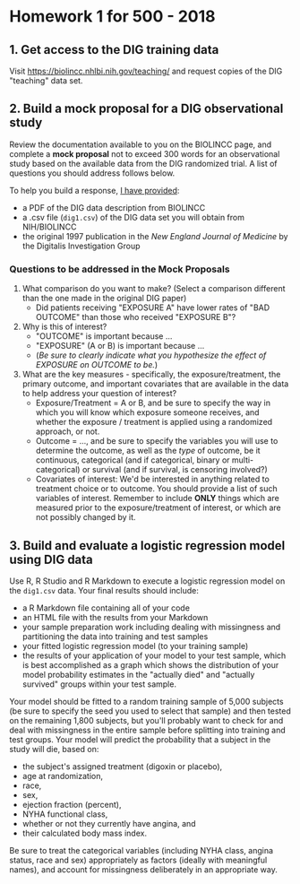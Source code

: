 # Homework 1 for 500 - 2018

## 1. Get access to the DIG training data

Visit https://biolincc.nhlbi.nih.gov/teaching/ and request copies of the DIG "teaching" data set.

## 2. Build a mock proposal for a DIG observational study

Review the documentation available to you on the BIOLINCC page, and complete a **mock proposal** not to exceed 300 words for an observational study based on the available data from the DIG randomized trial. A list of questions you should address follows below. 

To help you build a response, [I have provided](https://github.com/THOMASELOVE/500-2018/tree/master/assignments/homework1): 

- a PDF of the DIG data description from BIOLINCC
- a .csv file (`dig1.csv`) of the DIG data set you will obtain from NIH/BIOLINCC
- the original 1997 publication in the *New England Journal of Medicine*  by the Digitalis Investigation Group

### Questions to be addressed in the Mock Proposals

1. What comparison do you want to make? (Select a comparison different than the one made in the original DIG paper)
    + Did patients receiving "EXPOSURE A" have lower rates of "BAD OUTCOME" than those who received "EXPOSURE B"?
2. Why is this of interest?
    + "OUTCOME" is important because ...
    + "EXPOSURE" (A or B) is important because ...
    + (*Be sure to clearly indicate what you hypothesize the effect of EXPOSURE on OUTCOME to be.*)
3. What are the key measures - specifically, the exposure/treatment, the primary outcome, and important covariates that are available in the data to help address your question of interest?
    + Exposure/Treatment = A or B, and be sure to specify the way in which you will know which exposure someone receives, and whether the exposure / treatment is applied using a randomized approach, or not.
    + Outcome = ..., and be sure to specify the variables you will use to determine the outcome, as well as the *type* of outcome, be it continuous, categorical (and if categorical, binary or multi-categorical) or survival (and if survival, is censoring involved?) 
    + Covariates of interest: We'd be interested in anything related to treatment choice or to outcome. You should provide a list of such variables of interest. Remember to include **ONLY** things which are measured prior to the exposure/treatment of interest, or which are not possibly changed by it.
    
## 3. Build and evaluate a logistic regression model using DIG data

Use R, R Studio and R Markdown to execute a logistic regression model on the `dig1.csv` data. Your final results should include:

- a R Markdown file containing all of your code
- an HTML file with the results from your Markdown
- your sample preparation work including dealing with missingness and partitioning the data into training and test samples
- your fitted logistic regression model (to your training sample)
- the results of your application of your model to your test sample, which is best accomplished as a graph which shows the distribution of your model probability estimates in the "actually died" and "actually survived" groups within your test sample.

Your model should be fitted to a random training sample of 5,000 subjects (be sure to specify the seed you used to select that sample) and then tested on the remaining 1,800 subjects, but you'll probably want to check for and deal with missingness in the entire sample before splitting into training and test groups. Your model will predict the probability that a subject in the study will die, based on:

- the subject's assigned treatment (digoxin or placebo), 
- age at randomization, 
- race, 
- sex, 
- ejection fraction (percent), 
- NYHA functional class, 
- whether or not they currently have angina, and 
- their calculated body mass index. 

Be sure to treat the categorical variables (including NYHA class, angina status, race and sex) appropriately as factors (ideally with meaningful names), and account for missingness deliberately in an appropriate way. 



